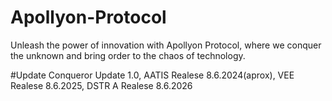 # Apollyon-Protocol
Unleash the power of innovation with Apollyon Protocol, where we conquer the unknown and bring order to the chaos of technology.

#Update
Conqueror Update 1.0,
AATIS Realese 8.6.2024(aprox),
VEE Realese 8.6.2025,
DSTR A Realese 8.6.2026
